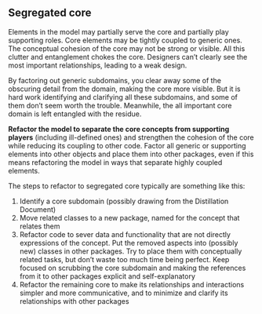 ## Segregated core

Elements in the model may partially serve the core and partially play supporting roles. Core elements may be tightly coupled to generic ones. The conceptual cohesion of the core may not be strong or visible. All this clutter and entanglement chokes the core. Designers can’t clearly see the most important relationships, leading to a weak design.

By factoring out generic subdomains, you clear away some of the obscuring detail from the domain, making the core more visible. But it is hard work identifying and clarifying all these subdomains, and some of them don’t seem worth the trouble. Meanwhile, the all important core domain is left entangled with the residue.

**Refactor the model to separate the core concepts from supporting players** (including ill-defined ones) and strengthen the cohesion of the core while reducing its coupling to other code. Factor all generic or supporting elements into other objects and place them into other packages, even if this means refactoring the model in ways that separate highly coupled elements.

The steps to refactor to segregated core typically are something like this:

1. Identify a core subdomain (possibly drawing from the Distillation Document)
2. Move related classes to a new package, named for the concept that relates them
3. Refactor code to sever data and functionality that are not directly expressions of the concept. Put the removed aspects into (possibly new) classes in other packages. Try to place them with conceptually related tasks, but don’t waste too much time being perfect. Keep focused on scrubbing the core subdomain and making the references from it to other packages explicit and self-explanatory
4. Refactor the remaining core to make its relationships and interactions simpler and more communicative, and to minimize and clarify its relationships with other packages
